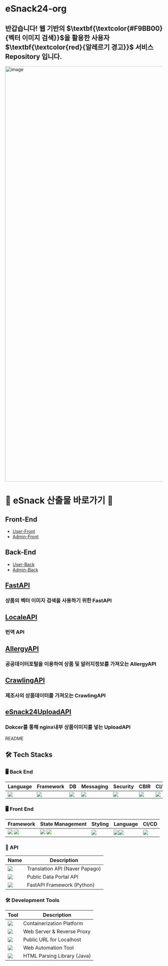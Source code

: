 
# eSnack24-org 
## 반갑습니다!  웹 기반의 $\textbf{\textcolor{#F9BB00}{벡터 이미지 검색}}$을 활용한 사용자 $\textbf{\textcolor{red}{알레르기 경고}}$ 서비스 Repository 입니다.

<img width="1329" alt="image" src="https://github.com/user-attachments/assets/7f0992bc-8f81-480f-938d-8f0dcce89a05" />

# 🍪 eSnack 산출물 바로가기 🍪
## Front-End
- [User-Front](https://github.com/eSnack24/eSnack24.git)
- [Admin-Front](https://github.com/eSnack24/eSnack24Admin.git)
  
  
## Back-End
- [User-Back](https://github.com/eSnack24/eSnack24API.git)
- [Admin-Back](https://github.com/eSnack24/eSnack24AdminAPI.git)

## [FastAPI](https://github.com/eSnack24/FastAPI.git) 
### 상품의 벡터 이미지 검색을 사용하기 위한 FastAPI

## [LocaleAPI](https://github.com/eSnack24/LocaleAPI.git) 
### 번역 API

## [AllergyAPI](https://github.com/eSnack24/AllergyAPI.git) 
### 공공데이터포털을 이용하여 상품 및 알러지정보를 가져오는 AllergyAPI

## [CrawlingAPI](https://github.com/eSnack24/CrawlingAPI.git) 
### 제조사의 상품데이터를 가져오는 CrawlingAPI

## [eSnack24UploadAPI](https://github.com/eSnack24/eSnack24UploadAPI.git) 
### Dokcer를 통해 nginx내부 상품이미지를 넣는 UploadAPI
































































































































































































README









































































































































































































## 🛠 Tech Stacks

### 🖥 Back End
| Language | Framework | DB | Messaging | Security | CBIR | CI/CD |
|----------|-----------|----|-----------|----------|------|--------|
| <img src="https://img.shields.io/badge/Java-007396?style=for-the-badge&logo=Java&logoColor=white"/> | <img src="https://img.shields.io/badge/Spring Boot-6DB33F?style=for-the-badge&logo=Spring Boot&logoColor=white"/> | <img src="https://img.shields.io/badge/MariaDB-003545?style=for-the-badge&logo=MariaDB&logoColor=white"/> | <img src="https://img.shields.io/badge/FCM-DD2C00?style=for-the-badge&logo=firebase&logoColor=white"/> | <img src="https://img.shields.io/badge/JWT-000000?style=for-the-badge&logo=JSON Web Tokens&logoColor=white"/> | <img src="https://img.shields.io/badge/Chroma DB-FC521F?style=for-the-badge&logo=ChromaDB&logoColor=white"/> |  <img src="https://img.shields.io/badge/GitHub Actions-2088FF?style=for-the-badge&logo=GitHub Actions&logoColor=white"/>  |




### 🖥 Front End
| Framework | State Management | Styling | Language | CI/CD |
|-----------|-------------------|---------|----------|-------|
| <img src="https://img.shields.io/badge/React-61DAFB?style=for-the-badge&logo=React&logoColor=white"/>  <img src="https://img.shields.io/badge/Vue.js-4FC08D?style=for-the-badge&logo=Vue.js&logoColor=white"/>  | <img src="https://img.shields.io/badge/Redux-764ABC?style=for-the-badge&logo=Redux&logoColor=white"/> <img src="https://img.shields.io/badge/Pinia-F97316?style=for-the-badge&logo=Pinia&logoColor=white"/> | <img src="https://img.shields.io/badge/Tailwind CSS-06B6D4?style=for-the-badge&logo=Tailwind CSS&logoColor=white"/> | <img src="https://img.shields.io/badge/TypeScript-007ACC?style=for-the-badge&logo=TypeScript&logoColor=white"/><img src="https://img.shields.io/badge/javascript-F7DF1E?style=for-the-badge&logo=javascript&logoColor=white"/>| <img src="https://img.shields.io/badge/GitHub Actions-2088FF?style=for-the-badge&logo=GitHub Actions&logoColor=white"/> |



### 📡 API
| Name         | Description                       |
|--------------|-----------------------------------|
| <img src="https://img.shields.io/badge/Papago-03C75A?style=for-the-badge&logo=Naver&logoColor=white"/> | Translation API (Naver Papago) |
| <img src="https://img.shields.io/badge/Data.go.kr-4479A1?style=for-the-badge&logo=Gov&logoColor=white"/> | Public Data Portal API         |
| <img src="https://img.shields.io/badge/FastAPI-009688?style=for-the-badge&logo=FastAPI&logoColor=white"/> | FastAPI Framework (Python) |



### 🛠 Development Tools
| Tool       | Description                  |
|------------|------------------------------|
| <img src="https://img.shields.io/badge/Docker-2496ED?style=for-the-badge&logo=Docker&logoColor=white"/> | Containerization Platform      |
| <img src="https://img.shields.io/badge/NGINX-009639?style=for-the-badge&logo=NGINX&logoColor=white"/> | Web Server & Reverse Proxy     |
| <img src="https://img.shields.io/badge/ngrok-1F1E37?style=for-the-badge&logo=ngrok&logoColor=white"/> | Public URL for Localhost       |
| <img src="https://img.shields.io/badge/Selenium-43B02A?style=for-the-badge&logo=Selenium&logoColor=white"/> | Web Automation Tool            |
| <img src="https://img.shields.io/badge/Jsoup-5A29E4?style=for-the-badge&logo=HTML5&logoColor=white"/> | HTML Parsing Library (Java)    |






















